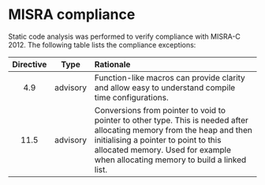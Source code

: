 # MISRA compliance

Static code analysis was performed to verify compliance with MISRA-C 2012. The following table lists the compliance exceptions:

| Directive | Type     | Rationale |
| :-------: | :------: | :-------- |
| 4.9       | advisory | Function-like macros can provide clarity and allow easy to understand compile time configurations. |
| 11.5      | advisory | Conversions from pointer to void to pointer to other type. This is needed after allocating memory from the heap and then initialising a pointer to point to this allocated memory. Used for example when allocating memory to build a linked list. |

